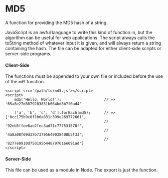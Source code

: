 # MD5
A function for providing the MD5 hash of a string.

JavaScript is an awful language to write this kind of function in, but the algorithm can be useful for web applications. The script always calls the toString method of whatever input it is given, and will always return a string containing the hash. The file can be adapted for either client-side scripts or server-side programs.

#### Client-Side
The functions must be appended to your own file or included before the use of the `md5` function.
```
<script src='/path/to/md5.js'></script>
<script>
	md5('Hello, World!');                   // => '65a8e27d8879283831b664bd8b7f0ad4'

	['a', 'b', 'c', 'd'].forEach(md5);      // => ['0cc175b9c0f1b6a831c399e269772661',
	                                        //     '92eb5ffee6ae2fec3ad71c777531578f',
	                                        //     '4a8a08f09d37b73795649038408b5f33',
	                                        //     '8277e0910d750195b448797616e091ad']
</script>
```

#### Server-Side
This file can be used as a module in Node. The export is just the function.
